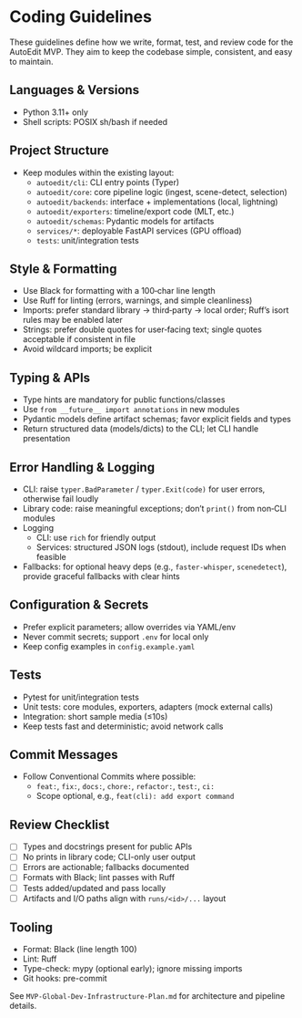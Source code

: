 # Coding Guidelines

These guidelines define how we write, format, test, and review code for the AutoEdit MVP. They aim to keep the codebase simple, consistent, and easy to maintain.

## Languages & Versions
- Python 3.11+ only
- Shell scripts: POSIX sh/bash if needed

## Project Structure
- Keep modules within the existing layout:
  - `autoedit/cli`: CLI entry points (Typer)
  - `autoedit/core`: core pipeline logic (ingest, scene-detect, selection)
  - `autoedit/backends`: interface + implementations (local, lightning)
  - `autoedit/exporters`: timeline/export code (MLT, etc.)
  - `autoedit/schemas`: Pydantic models for artifacts
  - `services/*`: deployable FastAPI services (GPU offload)
  - `tests`: unit/integration tests

## Style & Formatting
- Use Black for formatting with a 100‑char line length
- Use Ruff for linting (errors, warnings, and simple cleanliness)
- Imports: prefer standard library → third‑party → local order; Ruff’s isort rules may be enabled later
- Strings: prefer double quotes for user‑facing text; single quotes acceptable if consistent in file
- Avoid wildcard imports; be explicit

## Typing & APIs
- Type hints are mandatory for public functions/classes
- Use `from __future__ import annotations` in new modules
- Pydantic models define artifact schemas; favor explicit fields and types
- Return structured data (models/dicts) to the CLI; let CLI handle presentation

## Error Handling & Logging
- CLI: raise `typer.BadParameter` / `typer.Exit(code)` for user errors, otherwise fail loudly
- Library code: raise meaningful exceptions; don’t `print()` from non‑CLI modules
- Logging
  - CLI: use `rich` for friendly output
  - Services: structured JSON logs (stdout), include request IDs when feasible
- Fallbacks: for optional heavy deps (e.g., `faster-whisper`, `scenedetect`), provide graceful fallbacks with clear hints

## Configuration & Secrets
- Prefer explicit parameters; allow overrides via YAML/env
- Never commit secrets; support `.env` for local only
- Keep config examples in `config.example.yaml`

## Tests
- Pytest for unit/integration tests
- Unit tests: core modules, exporters, adapters (mock external calls)
- Integration: short sample media (≤10s)
- Keep tests fast and deterministic; avoid network calls

## Commit Messages
- Follow Conventional Commits where possible:
  - `feat:`, `fix:`, `docs:`, `chore:`, `refactor:`, `test:`, `ci:`
  - Scope optional, e.g., `feat(cli): add export command`

## Review Checklist
- [ ] Types and docstrings present for public APIs
- [ ] No prints in library code; CLI-only user output
- [ ] Errors are actionable; fallbacks documented
- [ ] Formats with Black; lint passes with Ruff
- [ ] Tests added/updated and pass locally
- [ ] Artifacts and I/O paths align with `runs/<id>/...` layout

## Tooling
- Format: Black (line length 100)
- Lint: Ruff
- Type-check: mypy (optional early); ignore missing imports
- Git hooks: pre-commit

See `MVP-Global-Dev-Infrastructure-Plan.md` for architecture and pipeline details.
